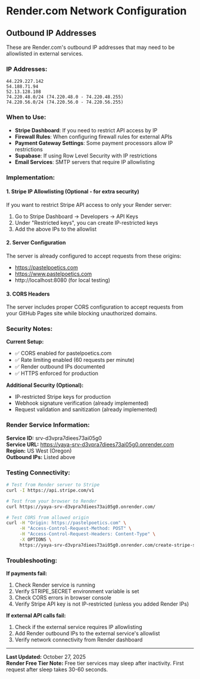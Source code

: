# Render.com Network Configuration

## Outbound IP Addresses

These are Render.com's outbound IP addresses that may need to be allowlisted in external services.

### IP Addresses:
```
44.229.227.142
54.188.71.94
52.13.128.108
74.220.48.0/24 (74.220.48.0 - 74.220.48.255)
74.220.56.0/24 (74.220.56.0 - 74.220.56.255)
```

### When to Use:
- **Stripe Dashboard**: If you need to restrict API access by IP
- **Firewall Rules**: When configuring firewall rules for external APIs
- **Payment Gateway Settings**: Some payment processors allow IP restrictions
- **Supabase**: If using Row Level Security with IP restrictions
- **Email Services**: SMTP servers that require IP allowlisting

### Implementation:

#### 1. Stripe IP Allowlisting (Optional - for extra security)
If you want to restrict Stripe API access to only your Render server:
1. Go to Stripe Dashboard → Developers → API Keys
2. Under "Restricted keys", you can create IP-restricted keys
3. Add the above IPs to the allowlist

#### 2. Server Configuration
The server is already configured to accept requests from these origins:
- https://pastelpoetics.com
- https://www.pastelpoetics.com
- http://localhost:8080 (for local testing)

#### 3. CORS Headers
The server includes proper CORS configuration to accept requests from your GitHub Pages site while blocking unauthorized domains.

### Security Notes:

**Current Setup:**
- ✅ CORS enabled for pastelpoetics.com
- ✅ Rate limiting enabled (60 requests per minute)
- ✅ Render outbound IPs documented
- ✅ HTTPS enforced for production

**Additional Security (Optional):**
- IP-restricted Stripe keys for production
- Webhook signature verification (already implemented)
- Request validation and sanitization (already implemented)

### Render Service Information:

**Service ID:** srv-d3vpra7diees73ai05g0  
**Service URL:** https://yaya-srv-d3vpra7diees73ai05g0.onrender.com  
**Region:** US West (Oregon)  
**Outbound IPs:** Listed above  

### Testing Connectivity:

```bash
# Test from Render server to Stripe
curl -I https://api.stripe.com/v1

# Test from your browser to Render
curl https://yaya-srv-d3vpra7diees73ai05g0.onrender.com/

# Test CORS from allowed origin
curl -H "Origin: https://pastelpoetics.com" \
     -H "Access-Control-Request-Method: POST" \
     -H "Access-Control-Request-Headers: Content-Type" \
     -X OPTIONS \
     https://yaya-srv-d3vpra7diees73ai05g0.onrender.com/create-stripe-session
```

### Troubleshooting:

**If payments fail:**
1. Check Render service is running
2. Verify STRIPE_SECRET environment variable is set
3. Check CORS errors in browser console
4. Verify Stripe API key is not IP-restricted (unless you added Render IPs)

**If external API calls fail:**
1. Check if the external service requires IP allowlisting
2. Add Render outbound IPs to the external service's allowlist
3. Verify network connectivity from Render dashboard

---

**Last Updated:** October 27, 2025  
**Render Free Tier Note:** Free tier services may sleep after inactivity. First request after sleep takes 30-60 seconds.
